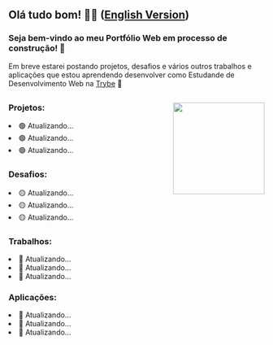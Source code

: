 <h2>Olá tudo bom! 👋🤓 (<a href="https://github.com/PFonsecaFV/PFonsecaFV.github.io/blob/main/README_EN.md">English Version</a>)</h2> 

### Seja bem-vindo ao meu Portfólio Web em processo de construção! 🚧

Em breve estarei postando projetos, desafios e vários outros trabalhos e aplicações que estou aprendendo desenvolver como Estudande de Desenvolvimento Web na [Trybe](https://www.betrybe.com/) :rocket:

##
<div align="center">
<a href="https://github.com/PFonsecaFV/PFonsecaFV"><img height="180px" align="right" src="https://github.com/PFonsecaFV/PFonsecaFV/blob/main/pc_cod_pfonsecafv.gif"/></a>


  <div align="left" style="display: inline_block">
    <div>
      <h3>Projetos:</h3>
        <li>🟢 Atualizando... </li>
        <li>🟢 Atualizando... </li>
        <li>🟢 Atualizando... </li>
    </div>
    <div>
      <h3>Desafios:</h3>
        <li>🟡 Atualizando... </li>
        <li>🟡 Atualizando... </li>
        <li>🟡 Atualizando... </li>
    </div>
    <div>
      <h3>Trabalhos:</h3>
        <li>🔴 Atualizando... </li>
        <li>🔴 Atualizando... </li>
        <li>🔴 Atualizando... </li>
    </div>
    <div>
      <h3>Aplicações:</h3>
        <li>🔵 Atualizando... </li>
        <li>🔵 Atualizando... </li>
        <li>🔵 Atualizando... </li>
    </div>
  </div>
</div>

##
